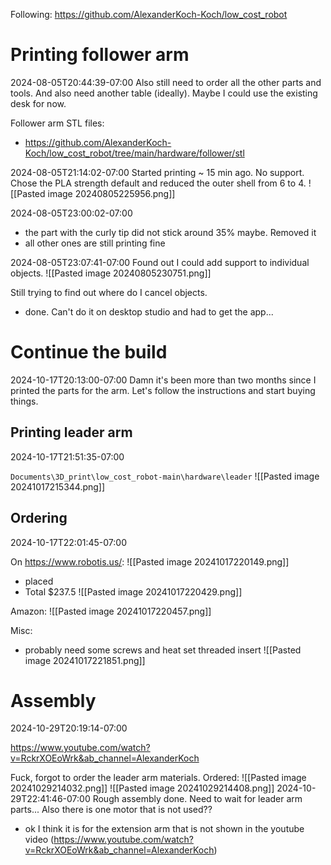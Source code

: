 Following: https://github.com/AlexanderKoch-Koch/low_cost_robot

# Printing follower arm

2024-08-05T20:44:39-07:00
Also still need to order all the other parts and tools.
And also need another table (ideally). Maybe I could use the existing desk for now.

Follower arm STL files:
- https://github.com/AlexanderKoch-Koch/low_cost_robot/tree/main/hardware/follower/stl

2024-08-05T21:14:02-07:00
Started printing ~ 15 min ago. No support. Chose the PLA strength default and reduced the outer shell from 6 to 4.
![[Pasted image 20240805225956.png]]

2024-08-05T23:00:02-07:00
- the part with the curly tip did not stick around 35% maybe. Removed it
- all other ones are still printing fine

2024-08-05T23:07:41-07:00
Found out I could add support to individual objects.
![[Pasted image 20240805230751.png]]

Still trying to find out where do I cancel objects.
- done. Can't do it on desktop studio and had to get the app...


# Continue the build
2024-10-17T20:13:00-07:00
Damn it's been more than two months since I printed the parts for the arm. Let's follow the instructions and start buying things.

## Printing leader arm
2024-10-17T21:51:35-07:00

`Documents\3D_print\low_cost_robot-main\hardware\leader`
![[Pasted image 20241017215344.png]]


## Ordering
2024-10-17T22:01:45-07:00

On https://www.robotis.us/:
![[Pasted image 20241017220149.png]]
- placed
- Total $237.5
![[Pasted image 20241017220429.png]]

Amazon:
![[Pasted image 20241017220457.png]]

Misc:
- probably need some screws and heat set threaded insert
![[Pasted image 20241017221851.png]]




# Assembly
2024-10-29T20:19:14-07:00

https://www.youtube.com/watch?v=RckrXOEoWrk&ab_channel=AlexanderKoch

Fuck, forgot to order the leader arm materials.
Ordered:
![[Pasted image 20241029214032.png]]
![[Pasted image 20241029214408.png]]
2024-10-29T22:41:46-07:00
Rough assembly done. Need to wait for leader arm parts...
Also there is one motor that is not used??
- ok I think it is for the extension arm that is not shown in the youtube video (https://www.youtube.com/watch?v=RckrXOEoWrk&ab_channel=AlexanderKoch)



